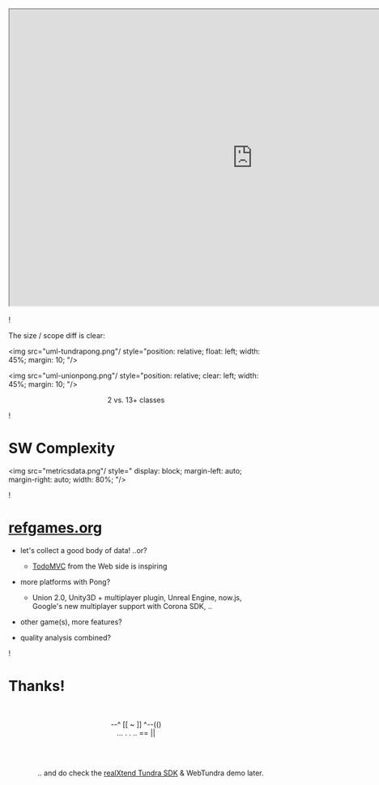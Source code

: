 <iframe
width="960" height="585" 
src="http://www.unionplatform.com/?page_id=1229"
style="
//transform:scale(0.5); 
//transform-origin: 0 0;
"/>

<iframe
width="960" height="585" 
src="http://www.unionplatform.com/?page_id=1229"
/>

.. playroom ..

!

**Comparative API Complexity Analysis of Two Platforms for Networked Multiplayer Games using a Reference Game**

<!--
<iframe
width="640" height="390" 
src="http://www.unionplatform.com/?page_id=1229"
style="position: absolute;
top: 0px;
z: -1;
"/>
-->

<em>

* Toni Alatalo, Erno Kuusela, Rauli Puupera, Timo Ojala
  - University of Oulu, Finland
  - Playsign Ltd., Oulu, Finland

</em>

toni@playsign.net

!

Motivation
===

* plenty of libraries for making games, networking and multiplayer games

* how does a developer know what is a good and suitable one?

* how should we develop our API in realXtend.org? (Open Source)

!

Idea: Surrogate Analysis
===

* compare implementations of the same game on different platforms

* previously done with Object Points measurements in *Sobernig et al (2012)*

* here: two pre-existing implementations of **Multiplayer Pong** (minimal case)

<div 
style="display: block; 
margin-left: auto; 
margin-right: auto;
width: 80%;
">
<iframe title="YouTube video player" class="youtube-player" type="text/html" 
width="320" height="195" src="http://www.youtube.com/embed/ty8LdX80KaE"
frameborder="0" allowFullScreen></iframe>
<!-- http://www.youtube.com/watch?v=ty8LdX80KaE -->
</div>

!

The size / scope diff is clear:

<img src="uml-tundrapong.png"/
style="position: relative;
float: left;
width: 45%;
margin: 10;
"/>

<img src="uml-unionpong.png"/
style="position: relative; 
clear: left;
width: 45%;
margin: 10;
"/>

<div style="text-align:center;">
2 vs. 13+ classes
</div>

!

SW Complexity
===

<img src="metricsdata.png"/
style="
display: block; 
margin-left: auto; 
margin-right: auto;
width: 80%;
"/>

!

[refgames.org](http://refgames.org/)
===

* let's collect a good body of data! ..or?

    * [TodoMVC](http://todomvc.com/) from the Web side is inspiring

* more platforms with Pong?
   * Union 2.0, Unity3D + multiplayer plugin, Unreal Engine, now.js, Google's new multiplayer support with Corona SDK, ..

* other game(s), more features?

* quality analysis combined?

!

Thanks!
===

<br/>

<div style="text-align:center;">

--^ [[ ~ ]] ^--(()
<br/>
... . . .. == ||

</div>

<br/>
<br/>

<div style="
text-align:right;
">

.. and do check the <a href="http://www.realxtend.org/">realXtend Tundra SDK</a> & WebTundra demo later.

</div>
